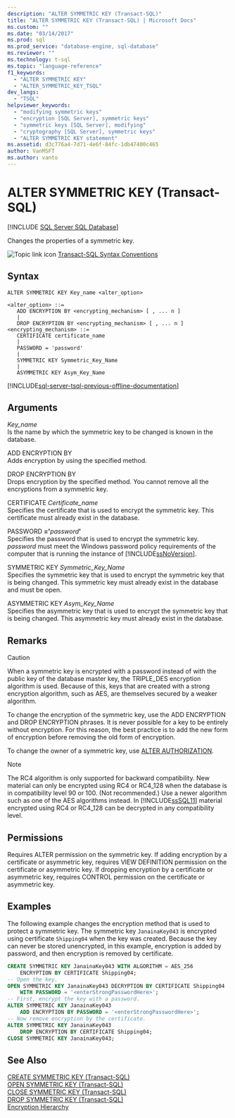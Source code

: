 ```yaml
---
description: "ALTER SYMMETRIC KEY (Transact-SQL)"
title: "ALTER SYMMETRIC KEY (Transact-SQL) | Microsoft Docs"
ms.custom: ""
ms.date: "03/14/2017"
ms.prod: sql
ms.prod_service: "database-engine, sql-database"
ms.reviewer: ""
ms.technology: t-sql
ms.topic: "language-reference"
f1_keywords: 
  - "ALTER SYMMETRIC KEY"
  - "ALTER_SYMMETRIC_KEY_TSQL"
dev_langs: 
  - "TSQL"
helpviewer_keywords: 
  - "modifying symmetric keys"
  - "encryption [SQL Server], symmetric keys"
  - "symmetric keys [SQL Server], modifying"
  - "cryptography [SQL Server], symmetric keys"
  - "ALTER SYMMETRIC KEY statement"
ms.assetid: d3c776a4-7d71-4e6f-84fc-1db47400c465
author: VanMSFT
ms.author: vanto
---
```

# ALTER SYMMETRIC KEY (Transact-SQL)
[!INCLUDE [SQL Server SQL Database](../../includes/applies-to-version/sql-asdb.md)]

  Changes the properties of a symmetric key.  
  
 ![Topic link icon](../../database-engine/configure-windows/media/topic-link.gif "Topic link icon") [Transact-SQL Syntax Conventions](../../t-sql/language-elements/transact-sql-syntax-conventions-transact-sql.md)  
  
## Syntax  
  
```syntaxsql
ALTER SYMMETRIC KEY Key_name <alter_option>  
  
<alter_option> ::=  
   ADD ENCRYPTION BY <encrypting_mechanism> [ , ... n ]  
   |   
   DROP ENCRYPTION BY <encrypting_mechanism> [ , ... n ]  
<encrypting_mechanism> ::=  
   CERTIFICATE certificate_name  
   |  
   PASSWORD = 'password'  
   |  
   SYMMETRIC KEY Symmetric_Key_Name  
   |  
   ASYMMETRIC KEY Asym_Key_Name  
```  

[!INCLUDE[sql-server-tsql-previous-offline-documentation](../../includes/sql-server-tsql-previous-offline-documentation.md)]

## Arguments
 *Key_name*  
 Is the name by which the symmetric key to be changed is known in the database.  
  
 ADD ENCRYPTION BY  
 Adds encryption by using the specified method.  
  
 DROP ENCRYPTION BY  
 Drops encryption by the specified method. You cannot remove all the encryptions from a symmetric key.  
  
 CERTIFICATE *Certificate_name*  
 Specifies the certificate that is used to encrypt the symmetric key. This certificate must already exist in the database.  
  
 PASSWORD **='**_password_**'**  
 Specifies the password that is used to encrypt the symmetric key. *password* must meet the Windows password policy requirements of the computer that is running the instance of [!INCLUDE[ssNoVersion](../../includes/ssnoversion-md.md)].  
  
 SYMMETRIC KEY *Symmetric_Key_Name*  
 Specifies the symmetric key that is used to encrypt the symmetric key that is being changed. This symmetric key must already exist in the database and must be open.  
  
 ASYMMETRIC KEY *Asym_Key_Name*  
 Specifies the asymmetric key that is used to encrypt the symmetric key that is being changed. This asymmetric key must already exist in the database.  
  
## Remarks  
  
> [!CAUTION]  
>  When a symmetric key is encrypted with a password instead of with the public key of the database master key, the TRIPLE_DES encryption algorithm is used. Because of this, keys that are created with a strong encryption algorithm, such as AES, are themselves secured by a weaker algorithm.  
  
 To change the encryption of the symmetric key, use the ADD ENCRYPTION and DROP ENCRYPTION phrases. It is never possible for a key to be entirely without encryption. For this reason, the best practice is to add the new form of encryption before removing the old form of encryption.  
  
 To change the owner of a symmetric key, use [ALTER AUTHORIZATION](../../t-sql/statements/alter-authorization-transact-sql.md).  
  
> [!NOTE]  
>  The RC4 algorithm is only supported for backward compatibility. New material can only be encrypted using RC4 or RC4_128 when the database is in compatibility level 90 or 100. (Not recommended.) Use a newer algorithm such as one of the AES algorithms instead. In [!INCLUDE[ssSQL11](../../includes/sssql11-md.md)] material encrypted using RC4 or RC4_128 can be decrypted in any compatibility level.  
  
## Permissions  
 Requires ALTER permission on the symmetric key. If adding encryption by a certificate or asymmetric key, requires VIEW DEFINITION permission on the certificate or asymmetric key. If dropping encryption by a certificate or asymmetric key, requires CONTROL permission on the certificate or asymmetric key.  
  
## Examples  
 The following example changes the encryption method that is used to protect a symmetric key. The symmetric key `JanainaKey043` is encrypted using certificate `Shipping04` when the key was created. Because the key can never be stored unencrypted, in this example, encryption is added by password, and then encryption is removed by certificate.  
  
```sql  
CREATE SYMMETRIC KEY JanainaKey043 WITH ALGORITHM = AES_256   
    ENCRYPTION BY CERTIFICATE Shipping04;  
-- Open the key.   
OPEN SYMMETRIC KEY JanainaKey043 DECRYPTION BY CERTIFICATE Shipping04  
    WITH PASSWORD = '<enterStrongPasswordHere>';   
-- First, encrypt the key with a password.  
ALTER SYMMETRIC KEY JanainaKey043   
    ADD ENCRYPTION BY PASSWORD = '<enterStrongPasswordHere>';  
-- Now remove encryption by the certificate.  
ALTER SYMMETRIC KEY JanainaKey043   
    DROP ENCRYPTION BY CERTIFICATE Shipping04;  
CLOSE SYMMETRIC KEY JanainaKey043;  
```  
  
## See Also  
 [CREATE SYMMETRIC KEY &#40;Transact-SQL&#41;](../../t-sql/statements/create-symmetric-key-transact-sql.md)   
 [OPEN SYMMETRIC KEY &#40;Transact-SQL&#41;](../../t-sql/statements/open-symmetric-key-transact-sql.md)   
 [CLOSE SYMMETRIC KEY &#40;Transact-SQL&#41;](../../t-sql/statements/close-symmetric-key-transact-sql.md)   
 [DROP SYMMETRIC KEY &#40;Transact-SQL&#41;](../../t-sql/statements/drop-symmetric-key-transact-sql.md)   
 [Encryption Hierarchy](../../relational-databases/security/encryption/encryption-hierarchy.md)  
  
  
